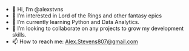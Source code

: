 - 👋 Hi, I’m @alexstvns
- 👀 I’m interested in Lord of the Rings and other fantasy epics
- 🌱 I’m currently learning Python and Data Analytics.
- 💞️ I’m looking to collaborate on any projects to grow my development skills. 
- 📫 How to reach me: Alex.Stevens807@gmail.com

<!---
alexstvns/alexstvns is a ✨ special ✨ repository because its `README.md` (this file) appears on your GitHub profile.
You can click the Preview link to take a look at your changes.
--->
